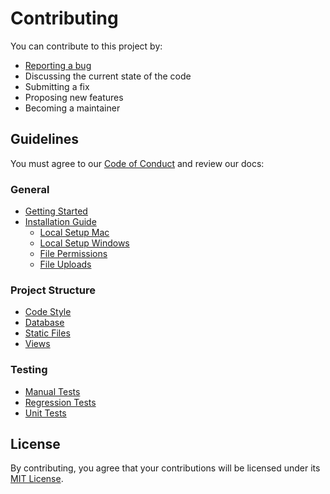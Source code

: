 # Contributing

You can contribute to this project by:

- [Reporting a bug](https://github.com/OregonStateUniversity/MyEventBoard/issues)
- Discussing the current state of the code
- Submitting a fix
- Proposing new features
- Becoming a maintainer

## Guidelines

You must agree to our [Code of Conduct](CODE_OF_CONDUCT.md) and review our docs:

### General

- [Getting Started](docs/GETTING_STARTED.md)
- [Installation Guide](docs/INSTALLATION_GUIDE.md)
  - [Local Setup Mac](docs/LOCAL_SETUP_MAC.md)
  - [Local Setup Windows](docs/LOCAL_SETUP_WINDOWS.md)
  - [File Permissions](docs/FILE_PERMISSIONS.md)
  - [File Uploads](docs/FILE_UPLOADS.md)

### Project Structure

- [Code Style](docs/CODE_STYLE.md)
- [Database](docs/DATABASE.md)
- [Static Files](docs/STATIC.md)
- [Views](docs/VIEWS.md)

### Testing

- [Manual Tests](docs/MANUAL_TESTS.md)
- [Regression Tests](docs/REGRESSION_TESTS.md)
- [Unit Tests](docs/UNIT_TESTS.md)

## License

By contributing, you agree that your contributions will be licensed under its [MIT License](LICENSE.md).
